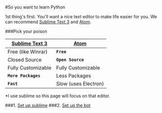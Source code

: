 #So you want to learn Python

<!-- MarkdownTOC -->

<!-- /MarkdownTOC -->

1st thing's first. You'll want a nice text editor to make life easier for you.
We can recommend [Sublime Text 3](https://www.sublimetext.com/) and [Atom](https://atom.io/).

###Pick your poison

| [Sublime Text 3](https://www.sublimetext.com/) | [Atom](https://atom.io/) |
| --- | --- |
| Free (like Winrar) | **`Free`** |
| Closed Source | **`Open Source`** |
| Fully Customizable | Fully Customizable |
| **`More Packages`** | Less Packages |
| **`Fast`** | Slow (uses Electron) |

*I use sublime so this page will focus on that editor.

###1. [Set up sublime](sublime.md)
###2. [Set up the bot](Red-DiscordBot.md)
